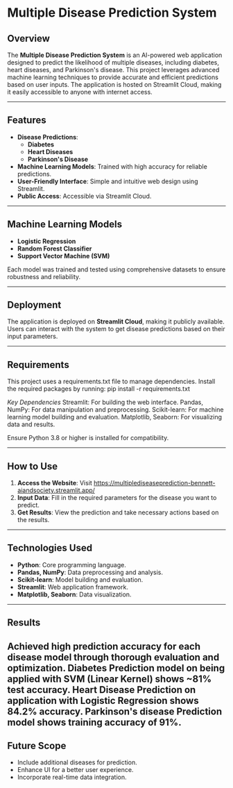 # Multiple Disease Prediction System

## Overview  
The **Multiple Disease Prediction System** is an AI-powered web application designed to predict the likelihood of multiple diseases, including diabetes, heart diseases, and Parkinson's disease. This project leverages advanced machine learning techniques to provide accurate and efficient predictions based on user inputs. The application is hosted on Streamlit Cloud, making it easily accessible to anyone with internet access.

---

## Features  
- **Disease Predictions**: 
  - **Diabetes**  
  - **Heart Diseases**  
  - **Parkinson's Disease**  
- **Machine Learning Models**: Trained with high accuracy for reliable predictions.
- **User-Friendly Interface**: Simple and intuitive web design using Streamlit.
- **Public Access**: Accessible via Streamlit Cloud.

---

## Machine Learning Models  
- **Logistic Regression**  
- **Random Forest Classifier**  
- **Support Vector Machine (SVM)**  


Each model was trained and tested using comprehensive datasets to ensure robustness and reliability.

---

## Deployment  
The application is deployed on **Streamlit Cloud**, making it publicly available. Users can interact with the system to get disease predictions based on their input parameters.

---
## Requirements
This project uses a requirements.txt file to manage dependencies. Install the required packages by running:
pip install -r requirements.txt

*Key Dependencies*
Streamlit: For building the web interface.
Pandas, NumPy: For data manipulation and preprocessing.
Scikit-learn: For machine learning model building and evaluation.
Matplotlib, Seaborn: For visualizing data and results.

Ensure Python 3.8 or higher is installed for compatibility.

---
## How to Use  
1. **Access the Website**: Visit https://multiplediseaseprediction-bennett-aiandsociety.streamlit.app/  
2. **Input Data**: Fill in the required parameters for the disease you want to predict.  
3. **Get Results**: View the prediction and take necessary actions based on the results.  

---

## Technologies Used  
- **Python**: Core programming language.  
- **Pandas, NumPy**: Data preprocessing and analysis.  
- **Scikit-learn**: Model building and evaluation.  
- **Streamlit**: Web application framework.  
- **Matplotlib, Seaborn**: Data visualization.  

---

## Results

Achieved high prediction accuracy for each disease model through thorough evaluation and optimization.
Diabetes Prediction model on being applied with SVM (Linear Kernel) shows ~81% test accuracy.
Heart Disease Prediction on application with Logistic Regression shows 84.2% accuracy.
Parkinson's disease Prediction model shows training accuracy of 91%. 
---

## Future Scope  
- Include additional diseases for prediction.  
- Enhance UI for a better user experience.  
- Incorporate real-time data integration.  

 
